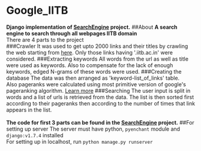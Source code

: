# Google_IITB
**Django implementation of [SearchEngine](https://github.com/adityapb/searchEngine) project.**
##About
**A search engine to search through all webpages IITB domain**<br>
There are 4 parts to the project<br>
###Crawler
It was used to get upto 2000 links and their titles by crawling the web starting from [here](http://www.iitb.ac.in). Only those links having '.iitb.ac.in' were considered.
###Extracting keywords
All words from the url as well as title were used as keywords. Also to compensate for the lack of enough keywords, edged N-grams of these words were used.
###Creating the database
The data was then arranged as 'keyword-list_of_links' table.<br>
Also pageranks were calculated using most primitive version of google's pageranking algorithm. [Learn more](https://en.wikipedia.org/wiki/PageRank)
###Searching
The user input is split in words and a list of urls is retrieved from the data. The list is then sorted first according to their pageranks then according to the number of times that link appears in the list.<br><br>
**The code for first 3 parts can be found in the [SearchEngine](https://github.com/adityapb/searchEngine) project.**
##For setting up server
The server must have python, `pyenchant` module and `django:v1.7.4` installed<br>
For setting up in localhost, run `python manage.py runserver`
